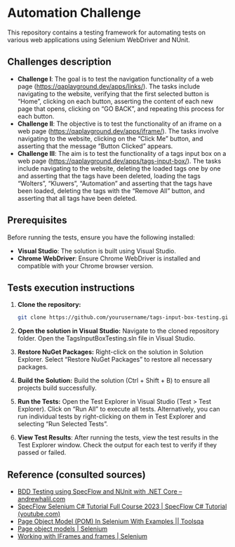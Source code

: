 # Automation Challenge

This repository contains a testing framework for automating tests on various web applications using Selenium WebDriver and NUnit. 

## Challenges description

- **Challenge I**: The goal is to test the navigation functionality of a web page (https://qaplayground.dev/apps/links/). The tasks include navigating to the website, verifying that the first selected button is “Home”, clicking on each button, asserting the content of each new page that opens, clicking on “GO BACK”, and repeating this process for each button.
- **Challenge II**: The objective is to test the functionality of an iframe on a web page (https://qaplayground.dev/apps/iframe/). The tasks involve navigating to the website, clicking on the “Click Me” button, and asserting that the message “Button Clicked” appears.
- **Challenge III**: The aim is to test the functionality of a tags input box on a web page (https://qaplayground.dev/apps/tags-input-box/). The tasks include navigating to the website, deleting the loaded tags one by one and asserting that the tags have been deleted, loading the tags “Wolters”, “Kluwers”, “Automation” and asserting that the tags have been loaded, deleting the tags with the “Remove All” button, and asserting that all tags have been deleted.

## Prerequisites

Before running the tests, ensure you have the following installed:

- **Visual Studio**: The solution is built using Visual Studio.
- **Chrome WebDriver**: Ensure Chrome WebDriver is installed and compatible with your Chrome browser version.

## Tests execution instructions

1. **Clone the repository:**

   ```bash
   git clone https://github.com/yourusername/tags-input-box-testing.git
   ```

2. **Open the solution in Visual Studio:** Navigate to the cloned repository folder. Open the TagsInputBoxTesting.sln file in Visual Studio.

3. **Restore NuGet Packages:** Right-click on the solution in Solution Explorer. Select “Restore NuGet Packages” to restore all necessary packages.
   
4. **Build the Solution:** Build the solution (Ctrl + Shift + B) to ensure all projects build successfully.
   
5. **Run the Tests:** Open the Test Explorer in Visual Studio (Test > Test Explorer). Click on “Run All” to execute all tests. Alternatively, you can run individual tests by right-clicking on them in Test Explorer and selecting “Run Selected Tests”.
   
6. **View Test Results**: After running the tests, view the test results in the Test Explorer window. Check the output for each test to verify if they passed or failed.

## Reference (consulted sources)

- [BDD Testing using SpecFlow and NUnit with .NET Core – andrewhalil.com]([https://andrewhalil.com](https://andrewhalil.com/2020/11/13/bdd-testing-using-specflow-and-nunit-with-net-core/))
- [SpecFlow Selenium C# Tutorial Full Course 2023 | SpecFlow C# Tutorial (youtube.com)]([https://www.youtube.com](https://www.youtube.com/watch?v=7xPcalwU76c&list=PLUeDIlio4THEvoy4oRApx9zaQnXGp3aQl))
- [Page Object Model (POM) In Selenium With Examples || Toolsqa]([https://www.toolsqa.com](https://www.toolsqa.com/selenium-webdriver/page-object-model/))
- [Page object models | Selenium]([https://www.selenium.dev](https://www.selenium.dev/documentation/test_practices/encouraged/page_object_models/))
- [Working with IFrames and frames | Selenium]([https://www.selenium.dev](https://www.selenium.dev/documentation/webdriver/interactions/frames/))




